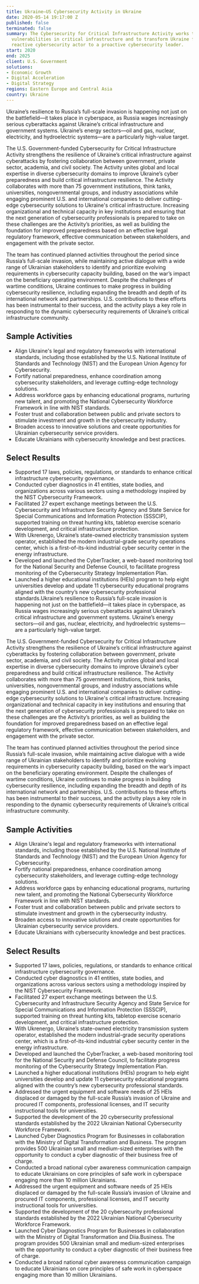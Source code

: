 ```yaml
---
title: Ukraine—US Cybersecurity Activity in Ukraine
date: 2020-05-14 19:17:00 Z
published: false
terminated: false
summary: The Cybersecurity for Critical Infrastructure Activity works to reduce cybersecurity
  vulnerabilities in critical infrastructure and to transform Ukraine from a compromised,
  reactive cybersecurity actor to a proactive cybersecurity leader.
start: 2020
end: 2025
client: U.S. Government
solutions:
- Economic Growth
- Digital Acceleration
- Digital Strategy
regions: Eastern Europe and Central Asia
country: Ukraine
---
```


Ukraine’s resilience to Russia’s full-scale invasion is happening not just on the battlefield—it takes place in cyberspace, as Russia wages increasingly serious cyberattacks against Ukraine’s critical infrastructure and government systems. Ukraine’s energy sectors—oil and gas, nuclear, electricity, and hydroelectric systems—are a particularly high-value target.

The U.S. Government-funded Cybersecurity for Critical Infrastructure Activity strengthens the resilience of Ukraine’s critical infrastructure against cyberattacks by fostering collaboration between government, private sector, academia, and civil society. The Activity unites global and local expertise in diverse cybersecurity domains to improve Ukraine’s cyber preparedness and build critical infrastructure resilience. The Activity collaborates with more than 75 government institutions, think tanks, universities, nongovernmental groups, and industry associations while engaging prominent U.S. and international companies to deliver cutting-edge cybersecurity solutions to Ukraine's critical infrastructure. Increasing organizational and technical capacity in key institutions and ensuring that the next generation of cybersecurity professionals is prepared to take on these challenges are the Activity’s priorities, as well as building the foundation for improved preparedness based on an effective legal regulatory framework, effective communication between stakeholders, and engagement with the private sector.

The team has continued planned activities throughout the period since Russia’s full-scale invasion, while maintaining active dialogue with a wide range of Ukrainian stakeholders to identify and prioritize evolving requirements in cybersecurity capacity building, based on the war’s impact on the beneficiary operating environment. Despite the challenges of wartime conditions, Ukraine continues to make progress in building cybersecurity resilience, including expanding the breadth and depth of its international network and partnerships. U.S. contributions to these efforts has been instrumental to their success, and the activity plays a key role in responding to the dynamic cybersecurity requirements of Ukraine’s critical infrastructure community.

## Sample Activities

* Align Ukraine's legal and regulatory frameworks with international standards, including those established by the U.S. National Institute of Standards and Technology (NIST) and the European Union Agency for Cybersecurity.
* Fortify national preparedness, enhance coordination among cybersecurity stakeholders, and leverage cutting-edge technology solutions.
* Address workforce gaps by enhancing educational programs, nurturing new talent, and promoting the National Cybersecurity Workforce Framework in line with NIST standards.
* Foster trust and collaboration between public and private sectors to stimulate investment and growth in the cybersecurity industry.
* Broaden access to innovative solutions and create opportunities for Ukrainian cybersecurity service providers.
* Educate Ukrainians with cybersecurity knowledge and best practices.

## Select Results

* Supported 17 laws, policies, regulations, or standards to enhance critical infrastructure cybersecurity governance.
* Conducted cyber diagnostics in 41 entities, state bodies, and organizations across various sectors using a methodology inspired by the NIST Cybersecurity Framework.
* Facilitated 27 expert exchange meetings between the U.S. Cybersecurity and Infrastructure Security Agency and State Service for Special Communications and Information Protection (SSSCIP), supported training on threat hunting kits, tabletop exercise scenario development, and critical infrastructure protection.
* With Ukrenergo, Ukraine’s state-owned electricity transmission system operator, established the modern industrial-grade security operations center, which is a first-of-its-kind industrial cyber security center in the energy infrastructure.
* Developed and launched the CyberTracker, a web-based monitoring tool for the National Security and Defense Council, to facilitate progress monitoring of the Cybersecurity Strategy Implementation Plan.
* Launched a higher educational institutions (HEIs) program to help eight universities develop and update 11 cybersecurity educational programs aligned with the country’s new cybersecurity professional standards.Ukraine’s resilience to Russia’s full-scale invasion is happening not just on the battlefield—it takes place in cyberspace, as Russia wages increasingly serious cyberattacks against Ukraine’s critical infrastructure and government systems. Ukraine’s energy sectors—oil and gas, nuclear, electricity, and hydroelectric systems—are a particularly high-value target.

The U.S. Government-funded Cybersecurity for Critical Infrastructure Activity strengthens the resilience of Ukraine’s critical infrastructure against cyberattacks by fostering collaboration between government, private sector, academia, and civil society. The Activity unites global and local expertise in diverse cybersecurity domains to improve Ukraine’s cyber preparedness and build critical infrastructure resilience. The Activity collaborates with more than 75 government institutions, think tanks, universities, nongovernmental groups, and industry associations while engaging prominent U.S. and international companies to deliver cutting-edge cybersecurity solutions to Ukraine's critical infrastructure. Increasing organizational and technical capacity in key institutions and ensuring that the next generation of cybersecurity professionals is prepared to take on these challenges are the Activity’s priorities, as well as building the foundation for improved preparedness based on an effective legal regulatory framework, effective communication between stakeholders, and engagement with the private sector.

The team has continued planned activities throughout the period since Russia’s full-scale invasion, while maintaining active dialogue with a wide range of Ukrainian stakeholders to identify and prioritize evolving requirements in cybersecurity capacity building, based on the war’s impact on the beneficiary operating environment. Despite the challenges of wartime conditions, Ukraine continues to make progress in building cybersecurity resilience, including expanding the breadth and depth of its international network and partnerships. U.S. contributions to these efforts has been instrumental to their success, and the activity plays a key role in responding to the dynamic cybersecurity requirements of Ukraine’s critical infrastructure community.

## Sample Activities

* Align Ukraine's legal and regulatory frameworks with international standards, including those established by the U.S. National Institute of Standards and Technology (NIST) and the European Union Agency for Cybersecurity.
* Fortify national preparedness, enhance coordination among cybersecurity stakeholders, and leverage cutting-edge technology solutions.
* Address workforce gaps by enhancing educational programs, nurturing new talent, and promoting the National Cybersecurity Workforce Framework in line with NIST standards.
* Foster trust and collaboration between public and private sectors to stimulate investment and growth in the cybersecurity industry.
* Broaden access to innovative solutions and create opportunities for Ukrainian cybersecurity service providers.
* Educate Ukrainians with cybersecurity knowledge and best practices.

## Select Results

* Supported 17 laws, policies, regulations, or standards to enhance critical infrastructure cybersecurity governance.
* Conducted cyber diagnostics in 41 entities, state bodies, and organizations across various sectors using a methodology inspired by the NIST Cybersecurity Framework.
* Facilitated 27 expert exchange meetings between the U.S. Cybersecurity and Infrastructure Security Agency and State Service for Special Communications and Information Protection (SSSCIP), supported training on threat hunting kits, tabletop exercise scenario development, and critical infrastructure protection.
* With Ukrenergo, Ukraine’s state-owned electricity transmission system operator, established the modern industrial-grade security operations center, which is a first-of-its-kind industrial cyber security center in the energy infrastructure.
* Developed and launched the CyberTracker, a web-based monitoring tool for the National Security and Defense Council, to facilitate progress monitoring of the Cybersecurity Strategy Implementation Plan.
* Launched a higher educational institutions (HEIs) program to help eight universities develop and update 11 cybersecurity educational programs aligned with the country’s new cybersecurity professional standards.
* Addressed the urgent equipment and software needs of 25 HEIs displaced or damaged by the full-scale Russia’s invasion of Ukraine and procured IT components, professional licenses, and IT security instructional tools for universities.
* Supported the development of the 20 cybersecurity professional standards established by the 2022 Ukrainian National Cybersecurity Workforce Framework.
* Launched Cyber Diagnostics Program for Businesses in collaboration with the Ministry of Digital Transformation and Business. The program provides 500 Ukrainian small and medium-sized enterprises with the opportunity to conduct a cyber diagnostic of their business free of charge.
* Conducted a broad national cyber awareness communication campaign to educate Ukrainians on core principles of safe work in cyberspace engaging more than 10 million Ukrainians.
* Addressed the urgent equipment and software needs of 25 HEIs displaced or damaged by the full-scale Russia’s invasion of Ukraine and procured IT components, professional licenses, and IT security instructional tools for universities.
* Supported the development of the 20 cybersecurity professional standards established by the 2022 Ukrainian National Cybersecurity Workforce Framework.
* Launched Cyber Diagnostics Program for Businesses in collaboration with the Ministry of Digital Transformation and Diia.Business. The program provides 500 Ukrainian small and medium-sized enterprises with the opportunity to conduct a cyber diagnostic of their business free of charge.
* Conducted a broad national cyber awareness communication campaign to educate Ukrainians on core principles of safe work in cyberspace engaging more than 10 million Ukrainians.
